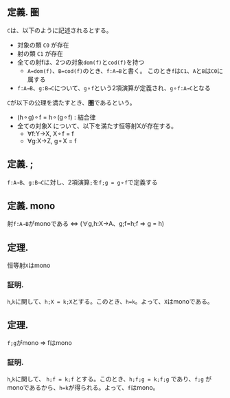 ## 定義. 圏
`C`は、以下のように記述されるとする。

- 対象の類 `C0` が存在
- 射の類 `C1` が存在
- 全ての射fは、2つの対象`dom(f)`と`cod(f)`を持つ
  - `A=dom(f)`、`B=cod(f)`のとき、`f:A→B`と書く。
     このとき`f`は`C1`、`A`と`B`は`C0`に属する
- `f:A→B`、`g:B→C`について、`g⚬f`という2項演算が定義され、`g⚬f:A→C`となる

`C`が以下の公理を満たすとき、**圏**であるという。

- (h⚬g)⚬f = h⚬(g⚬f) : 結合律
- 全ての対象X について、以下を満たす恒等射Xが存在する。
  - ∀f:Y→X, X⚬f = f
  - ∀g:X→Z, g⚬X = f


## 定義. ;

`f:A→B`、`g:B→C`に対し、2項演算`;`を`f;g = g⚬f`で定義する


## 定義. mono

射`f:A→B`がmonoである ⇔ (∀g,h:X→A、g;f=h;f ⇒ g = h)


## 定理. 

恒等射`X`はmono

### 証明.

`h`,`k`に関して、`h;X = k;X`とする。このとき、`h=k`。よって、`X`はmonoである。


## 定理. 

`f;g`がmono ⇒ fはmono

### 証明.

`h`,`k`に関して、 `h;f = k;f` とする。このとき、`h;f;g = k;f;g` であり、`f;g` がmonoであるから、`h=k`が得られる。よって、`f`はmono。
